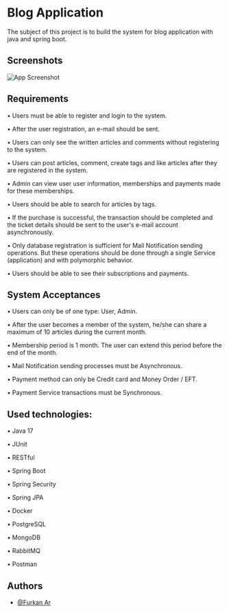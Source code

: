 
# Blog Application

The subject of this project is to build the system for blog application with java and spring boot.



## Screenshots


![App Screenshot](https://via.placeholder.com/468x300?text=App+Screenshot+Here)

## Requirements

• Users must be able to register and login to the system.

• After the user registration, an e-mail should be sent.

• Users can only see the written articles and comments without registering to the system.

• Users can post articles, comment, create tags and like articles after they are registered in the system.

• Admin can view user user information, memberships and payments made for these memberships.

• Users should be able to search for articles by tags.

• If the purchase is successful, the transaction should be completed and the ticket details should be sent to the user's e-mail account asynchronously.

• Only database registration is sufficient for Mail Notification sending operations. But these operations should be done through a single Service (application) and with polymorphic behavior.

• Users should be able to see their subscriptions and payments.
## System Acceptances

• Users can only be of one type: User, Admin.

• After the user becomes a member of the system, he/she can share a maximum of 10 articles during the current month.

• Membership period is 1 month. The user can extend this period before the end of the month.

• Mail Notification sending processes must be Asynchronous.

• Payment method can only be Credit card and Money Order / EFT.

• Payment Service transactions must be Synchronous.
## Used technologies:

• Java 17

• JUnit

• RESTful

• Spring Boot

• Spring Security

• Spring JPA

• Docker

• PostgreSQL

• MongoDB

• RabbitMQ

• Postman

## Authors

- [@Furkan Ar](https://www.github.com/FurkanAr)

